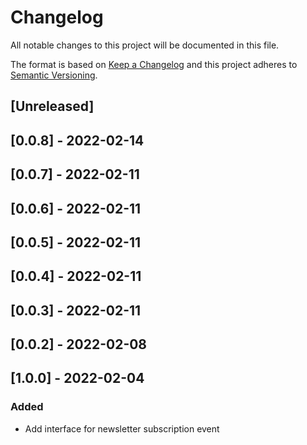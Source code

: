 # Changelog

All notable changes to this project will be documented in this file.

The format is based on [Keep a Changelog](http://keepachangelog.com/en/1.0.0/)
and this project adheres to [Semantic Versioning](http://semver.org/spec/v2.0.0.html).

## [Unreleased]

## [0.0.8] - 2022-02-14

## [0.0.7] - 2022-02-11

## [0.0.6] - 2022-02-11

## [0.0.5] - 2022-02-11

## [0.0.4] - 2022-02-11

## [0.0.3] - 2022-02-11

## [0.0.2] - 2022-02-08

## [1.0.0] - 2022-02-04

### Added

- Add interface for newsletter subscription event
